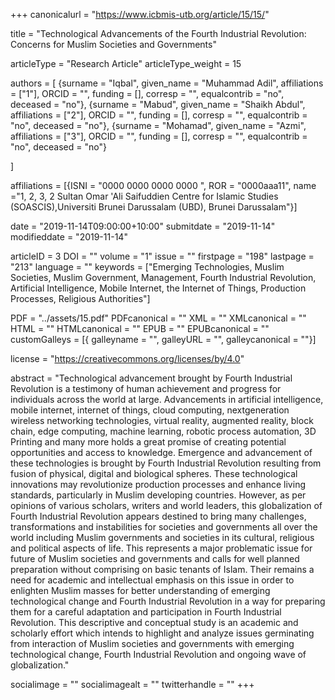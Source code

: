 +++
canonicalurl = "https://www.icbmis-utb.org/article/15/15/"

title = "Technological Advancements of the Fourth Industrial Revolution: Concerns for Muslim Societies and Governments"

articleType = "Research Article"
articleType_weight = 15

authors = [
  {surname = "Iqbal",  given_name = "Muhammad Adil",  affiliations = ["1"],  ORCID = "", funding = [], corresp = "", equalcontrib = "no", deceased = "no"},
  {surname = "Mabud",  given_name = "Shaikh Abdul",  affiliations = ["2"],  ORCID = "", funding = [], corresp = "", equalcontrib = "no", deceased = "no"},
  {surname = "Mohamad",  given_name = "Azmi",  affiliations = ["3"],  ORCID = "", funding = [], corresp = "", equalcontrib = "no", deceased = "no"}
  
]

affiliations = [{ISNI = "0000 0000 0000 0000 ", ROR = "0000aaa11", name ="1, 2, 3, 2	Sultan Omar 'Ali Saifuddien Centre for Islamic Studies (SOASCIS),Universiti Brunei Darussalam (UBD), Brunei Darussalam"}]

date = "2019-11-14T09:00:00+10:00"
submitdate = "2019-11-14"
modifieddate = "2019-11-14"

articleID = 3
DOI = ""
volume = "1"
issue = ""
firstpage = "198"
lastpage = "213"
language = ""
keywords = ["Emerging Technologies, Muslim Societies, Muslim Government, Management, Fourth Industrial Revolution, Artificial Intelligence, Mobile Internet, the Internet of Things, Production Processes, Religious Authorities"]


PDF = "../assets/15.pdf"
PDFcanonical = ""
XML = ""
XMLcanonical = ""
HTML = ""
HTMLcanonical = ""
EPUB = ""
EPUBcanonical = ""
customGalleys = [{ galleyname = "", galleyURL = "", galleycanonical = ""}]

license = "https://creativecommons.org/licenses/by/4.0"

abstract = "Technological advancement brought by Fourth Industrial Revolution is a testimony of human achievement and progress for individuals across the world at large. Advancements in artificial intelligence, mobile internet, internet of things, cloud computing, nextgeneration wireless networking technologies, virtual reality, augmented reality, block chain, edge computing, machine learning, robotic process automation, 3D Printing and many more holds a great promise of creating potential opportunities and access to knowledge. Emergence and advancement of these technologies is brought by Fourth Industrial Revolution resulting from fusion of physical, digital and biological spheres. These technological innovations may revolutionize production processes and enhance living standards, particularly in Muslim developing countries. However, as per opinions of various scholars, writers and world leaders, this globalization of Fourth Industrial Revolution appears destined to bring many challenges, transformations and instabilities for societies and governments all over the world including Muslim governments and societies in its cultural, religious and political aspects of life. This represents a major problematic issue for future of Muslim societies and governments and calls for well planned preparation without comprising on basic tenants of Islam. Their remains a need for academic and intellectual emphasis on this issue in order to enlighten Muslim masses for better understanding of emerging technological change and Fourth Industrial Revolution in a way for preparing them for a careful adaptation and participation in Fourth Industrial Revolution. This descriptive and conceptual study is an academic and scholarly effort which intends to highlight and analyze issues germinating from interaction of Muslim societies and governments with emerging technological change, Fourth Industrial Revolution and ongoing wave of globalization."


socialimage = ""
socialimagealt = ""
twitterhandle = ""
+++

